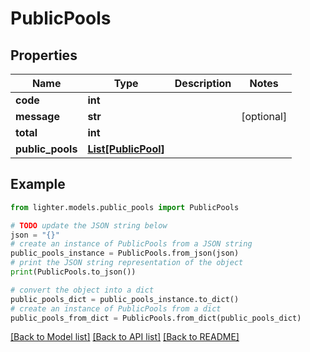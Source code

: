 # PublicPools


## Properties

Name | Type | Description | Notes
------------ | ------------- | ------------- | -------------
**code** | **int** |  | 
**message** | **str** |  | [optional] 
**total** | **int** |  | 
**public_pools** | [**List[PublicPool]**](PublicPool.md) |  | 

## Example

```python
from lighter.models.public_pools import PublicPools

# TODO update the JSON string below
json = "{}"
# create an instance of PublicPools from a JSON string
public_pools_instance = PublicPools.from_json(json)
# print the JSON string representation of the object
print(PublicPools.to_json())

# convert the object into a dict
public_pools_dict = public_pools_instance.to_dict()
# create an instance of PublicPools from a dict
public_pools_from_dict = PublicPools.from_dict(public_pools_dict)
```
[[Back to Model list]](../README.md#documentation-for-models) [[Back to API list]](../README.md#documentation-for-api-endpoints) [[Back to README]](../README.md)


